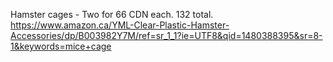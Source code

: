 Hamster cages - Two for 66 CDN each. 132 total. https://www.amazon.ca/YML-Clear-Plastic-Hamster-Accessories/dp/B003982Y7M/ref=sr_1_1?ie=UTF8&qid=1480388395&sr=8-1&keywords=mice+cage
